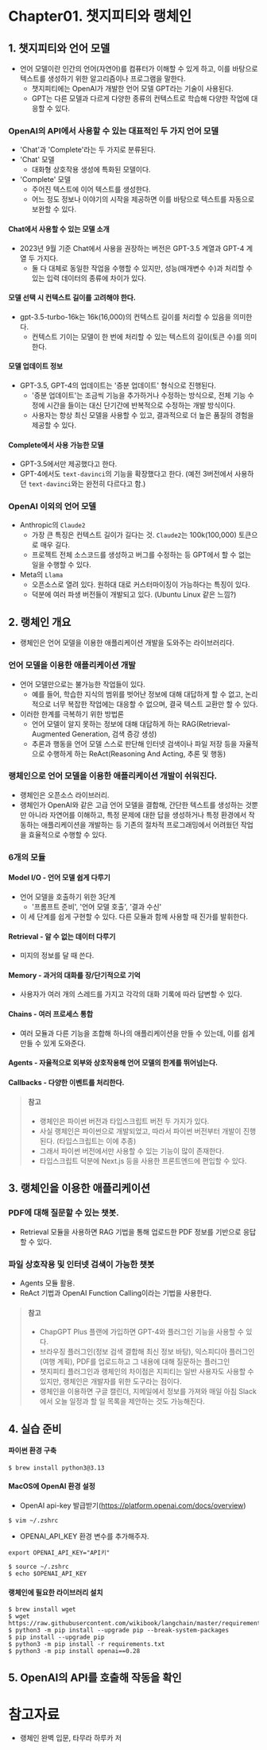 # Chapter01. 챗지피티와 랭체인

## 1. 챗지피티와 언어 모델

- 언어 모델이란 인간의 언어(자연어)를 컴퓨터가 이해할 수 있게 하고, 이를 바탕으로 텍스트를 생성하기 위한 알고리즘이나 프로그램을 말한다.
  - 챗지피티에는 OpenAI가 개발한 언어 모델 GPT라는 기술이 사용된다.
  - GPT는 다른 모델과 다르게 다양한 종류의 컨텍스트로 학습해 다양한 작업에 대응할 수 있다.

### OpenAI의 API에서 사용할 수 있는 대표적인 두 가지 언어 모델

- 'Chat'과 'Complete'라는 두 가지로 분류된다.
- 'Chat' 모델
  - 대화형 상호작용 생성에 특화된 모델이다.
- 'Complete' 모델
  - 주어진 텍스트에 이어 텍스트를 생성한다.
  - 어느 정도 정보나 이야기의 시작을 제공하면 이를 바탕으로 텍스트를 자동으로 보완할 수 있다.

#### Chat에서 사용할 수 있는 모델 소개

- 2023년 9월 기준 Chat에서 사용을 권장하는 버전은 GPT-3.5 계열과 GPT-4 계열 두 가지다.
  - 둘 다 대체로 동일한 작업을 수행할 수 있지만, 성능(매개변수 수)과 처리할 수 있는 입력 데이터의 종류에 차이가 있다.

#### 모델 선택 시 컨텍스트 길이를 고려해야 한다.

- gpt-3.5-turbo-16k는 16k(16,000)의 컨텍스트 길이를 처리할 수 있음을 의미한다.
  - 컨텍스트 기이는 모델이 한 번에 처리할 수 있는 텍스트의 길이(토큰 수)를 의미한다.

#### 모델 업데이트 정보

- GPT-3.5, GPT-4의 업데이트는 '증분 업데이트' 형식으로 진행된다.
  - '증분 업데이트'는 조금씩 기능을 추가하거나 수정하는 방식으로, 전체 기능 수정에 시간을 들이는 대신 단기간에 반복적으로 수정하는 개발 방식이다.
  - 사용자는 항상 최신 모델을 사용할 수 있고, 결과적으로 더 높은 품질의 경험을 제공할 수 있다.

#### Complete에서 사용 가능한 모델

- GPT-3.5에서만 제공했다고 한다.
- GPT-4에서도 `text-davinci`의 기능을 확장했다고 한다. (예전 3버전에서 사용하던 `text-davinci`와는 완전히 다르다고 함.)

### OpenAI 이외의 언어 모델

- Anthropic의 `Claude2`
  - 가장 큰 특징은 컨텍스트 길이가 길다는 것. `Claude2`는 100k(100,000) 토큰으로 매우 길다.
  - 프로젝트 전체 소스코드를 생성하고 버그를 수정하는 등 GPT에서 할 수 없는 일을 수행할 수 있다.
- Meta의 `Llama`
  - 오픈소스로 열려 있다. 원하대 대로 커스터마이징이 가능하다는 특징이 있다.
  - 덕분에 여러 파생 버전들이 개발되고 있다. (Ubuntu Linux 같은 느낌?)

## 2. 랭체인 개요

- 랭체인은 언어 모델을 이용한 애플리케이션 개발을 도와주는 라이브러리다.

### 언어 모델을 이용한 애플리케이션 개발

- 언어 모델만으로는 불가능한 작업들이 있다.
  - 예를 들어, 학습한 지식의 범위를 벗어난 정보에 대해 대답하게 할 수 없고, 논리적으로 너무 복잡한 작업에는 대응할 수 없으며, 결국 텍스트 교환만 할 수 있다.
- 이러한 한계를 극복하기 위한 방법론
  - 언어 모델이 알지 못하는 정보에 대해 대답하게 하는 RAG(Retrieval-Augmented Generation, 검색 증강 생성)
  - 추론과 행동을 언어 모델 스스로 판단해 인터넷 검색이나 파일 저장 등을 자율적으로 수행하게 하는 ReAct(Reasoning And Acting, 추론 및 행동)

### 랭체인으로 언어 모델을 이용한 애플리케이션 개발이 쉬워진다.

- 랭체인은 오픈소스 라이브러리.
- 랭체인가 OpenAI와 같은 고급 언어 모델을 결합해, 간단한 텍스트를 생성하는 것뿐만 아니라 자연어를 이해하고, 특정 문제에 대한 답을 생성하거나 특정 환경에서 작동하는 애플리케이션을 개발하는 등 기존의 절차적 프로그래밍에서 어려웠던 작업을 효율적으로 수행할 수 있다.

### 6개의 모듈

#### Model I/O - 언어 모델 쉽게 다루기

- 언어 모델을 호출하기 위한 3단계
  - '프롬프트 준비', '언어 모델 호출', '결과 수신'
- 이 세 단계를 쉽게 구현할 수 있다. 다른 모듈과 함께 사용할 때 진가를 발휘한다.

#### Retrieval - 알 수 없는 데이터 다루기

- 미지의 정보를 달 때 쓴다.

#### Memory - 과거의 대화를 장/단기적으로 기억

- 사용자가 여러 개의 스레드를 가지고 각각의 대화 기록에 따라 답변할 수 있다.

#### Chains - 여러 프로세스 통합

- 여러 모듈과 다른 기능을 조합해 하나의 애플리케이션을 만들 수 있는데, 이를 쉽게 만들 수 있게 도와준다.

#### Agents - 자율적으로 외부와 상호작용해 언어 모델의 한계를 뛰어넘는다.

#### Callbacks - 다양한 이벤트를 처리한다.

> #### 참고
> - 랭체인은 파이썬 버전과 타입스크립트 버전 두 가지가 있다.
> - 사실 랭체인은 파이썬으로 개발되었고, 따라서 파이썬 버전부터 개발이 진행된다. (타입스크립트는 이에 추종)
> - 그래서 파이썬 버전에서만 사용할 수 있는 기능이 많이 존재한다.
> - 타입스크립트 덕분에 Next.js 등을 사용한 프론트엔드에 편입할 수 있다. 

## 3. 랭체인을 이용한 애플리케이션

### PDF에 대해 질문할 수 있는 챗봇.

- Retrieval 모듈을 사용하면 RAG 기법을 통해 업로드한 PDF 정보를 기반으로 응답할 수 있다.

### 파일 상호작용 및 인터넷 검색이 가능한 챗봇

- Agents 모듈 활용.
- ReAct 기법과 OpenAI Function Calling이라는 기법을 사용한다.

> #### 참고
> - ChapGPT Plus 플랜에 가입하면 GPT-4와 플러그인 기능을 사용할 수 있다.
> - 브라우징 플러그인(정보 검색 결합해 최신 정보 바탕), 익스피디아 플러그인(여행 계획), PDF를 업로드하고 그 내용에 대해 질문하는 플러그인
> - 챗지피티 플러그인과 랭체인의 차이점은 지피티는 일반 사용자도 사용할 수 있지만, 랭체인은 개발자를 위한 도구라는 점이다.
> - 랭체인을 이용하면 구글 캘린더, 지메일에서 정보를 가져와 매일 아침 Slack에서 오늘 일정과 할 일 목록을 제안하는 것도 가능해진다.

## 4. 실습 준비

#### 파이썬 환경 구축

```shell
$ brew install python3@3.13
```

#### MacOS에 OpenAI 환경 설정

- OpenAI api-key 발급받기(https://platform.openai.com/docs/overview)

```shell
$ vim ~/.zshrc
```

- OPENAI_API_KEY 환경 변수를 추가해주자.

```shell
export OPENAI_API_KEY="API키"
```

```shell
$ source ~/.zshrc
$ echo $OPENAI_API_KEY
```

#### 랭체인에 필요한 라이브러리 설치

```shell
$ brew install wget
$ wget https://raw.githubusercontent.com/wikibook/langchain/master/requirements.txt
$ python3 -m pip install --upgrade pip --break-system-packages
$ pip install --upgrade pip
$ python3 -m pip install -r requirements.txt
$ python3 -m pip install openai==0.28
```

## 5. OpenAI의 API를 호출해 작동을 확인

# 참고자료

- 랭체인 완벽 입문, 타무라 하루카 저